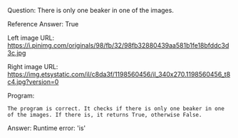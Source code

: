 Question: There is only one beaker in one of the images.

Reference Answer: True

Left image URL: https://i.pinimg.com/originals/98/fb/32/98fb32880439aa581b1fe18bfddc3d3c.jpg

Right image URL: https://img.etsystatic.com/il/c8da3f/1198560456/il_340x270.1198560456_t8c4.jpg?version=0

Program:

```
The program is correct. It checks if there is only one beaker in one of the images. If there is, it returns True, otherwise False.
```
Answer: Runtime error: 'is'

